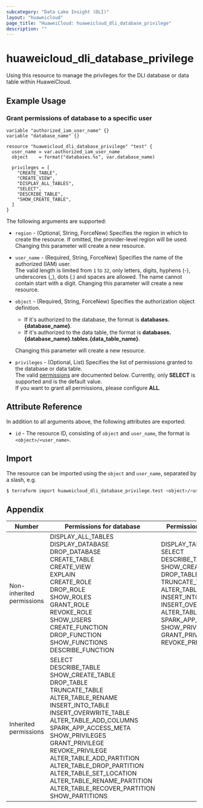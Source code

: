 ```yaml
---
subcategory: "Data Lake Insight (DLI)"
layout: "huaweicloud"
page_title: "HuaweiCloud: huaweicloud_dli_database_privilege"
description: ""
---
```


# huaweicloud_dli_database_privilege

Using this resource to manage the privileges for the DLI database or data table within HuaweiCloud.

## Example Usage

### Grant permissions of database to a specific user

```hcl
variable "authorized_iam_user_name" {}
variable "database_name" {}

resource "huaweicloud_dli_database_privilege" "test" {
  user_name = var.authorized_iam_user_name
  object    = format("databases.%s", var.database_name)

  privileges = [
    "CREATE_TABLE",
    "CREATE_VIEW",
    "DISPLAY_ALL_TABLES",
    "SELECT",
    "DESCRIBE_TABLE",
    "SHOW_CREATE_TABLE",
  ]
}
```

The following arguments are supported:

* `region` - (Optional, String, ForceNew) Specifies the region in which to create the resource.
  If omitted, the provider-level region will be used. Changing this parameter will create a new resource.

* `user_name` - (Required, String, ForceNew) Specifies the name of the authorized (IAM) user.  
  The valid length is limited from `1` to `32`, only letters, digits, hyphens (-), underscores (_), dots (.) and spaces
  are allowed. The name cannot contain start with a digit.
  Changing this parameter will create a new resource.

* `object` - (Required, String, ForceNew) Specifies the authorization object definition.
  + If it's authorized to the database, the format is **databases.{database_name}**.
  + If it's authorized to the data table, the format is **databases.{database_name}.tables.{data_table_name}**.

  Changing this parameter will create a new resource.

* `privileges` - (Optional, List) Specifies the list of permissions granted to the database or data table.  
  The valid [permissions](#permissions_for_database_and_table) are documented below.
  Currently, only **SELECT** is supported and is the default value.  
  If you want to grant all permissions, please configure **ALL**.

## Attribute Reference

In addition to all arguments above, the following attributes are exported:

* `id` - The resource ID, consisting of `object` and `user_name`, the format is `<object>/<user_name>`.

## Import

The resource can be imported using the `object` and `user_name`, separated by a slash, e.g.

```bash
$ terraform import huaweicloud_dli_database_privilege.test <object>/<user_name>
```

## Appendix

<a name="permissions_for_database_and_table"></a>

| Number | Permissions for database | Permissions for data table |
| ------ | ------------------------ | -------------------------- |
| Non-inherited permissions | DISPLAY_ALL_TABLES<br>DISPLAY_DATABASE<br>DROP_DATABASE<br>CREATE_TABLE<br>CREATE_VIEW<br>EXPLAIN<br>CREATE_ROLE<br>DROP_ROLE<br>SHOW_ROLES<br>GRANT_ROLE<br>REVOKE_ROLE<br>SHOW_USERS<br>CREATE_FUNCTION<br>DROP_FUNCTION<br>SHOW_FUNCTIONS<br>DESCRIBE_FUNCTION<br> | DISPLAY_TABLE<br>SELECT<br>DESCRIBE_TABLE<br>SHOW_CREATE_TABLE<br>DROP_TABLE<br>TRUNCATE_TABLE<br>ALTER_TABLE_RENAME<br>INSERT_INTO_TABLE<br>INSERT_OVERWRITE_TABLE<br>ALTER_TABLE_ADD_COLUMNS<br>SPARK_APP_ACCESS_META<br>SHOW_PRIVILEGES<br>GRANT_PRIVILEGE<br>REVOKE_PRIVILEGE |
| Inherited permissions | SELECT<br>DESCRIBE_TABLE<br>SHOW_CREATE_TABLE<br>DROP_TABLE<br>TRUNCATE_TABLE<br>ALTER_TABLE_RENAME<br>INSERT_INTO_TABLE<br>INSERT_OVERWRITE_TABLE<br>ALTER_TABLE_ADD_COLUMNS<br>SPARK_APP_ACCESS_META<br>SHOW_PRIVILEGES<br>GRANT_PRIVILEGE<br>REVOKE_PRIVILEGE<br>ALTER_TABLE_ADD_PARTITION<br>ALTER_TABLE_DROP_PARTITION<br>ALTER_TABLE_SET_LOCATION<br>ALTER_TABLE_RENAME_PARTITION<br>ALTER_TABLE_RECOVER_PARTITION<br>SHOW_PARTITIONS |  |
